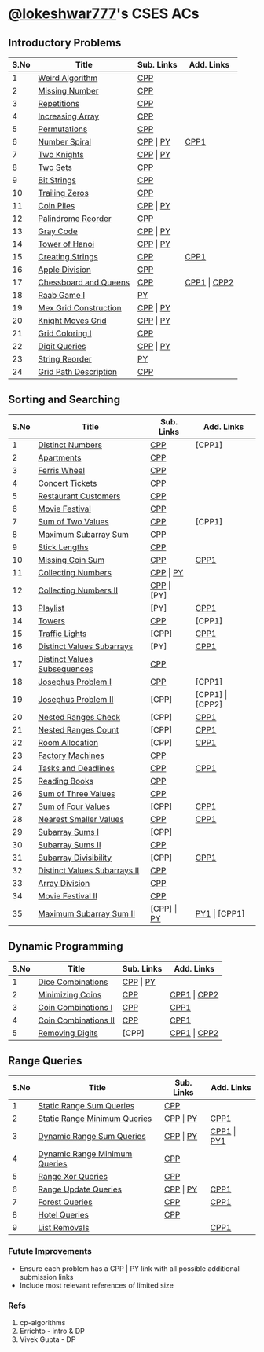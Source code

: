 # [@lokeshwar777](https://cses.fi/problemset/user/290440)'s CSES ACs

## Introductory Problems

| S.No | Title                                                         | Sub. Links                                                                                                  | Add. Links                                                                                                     |
| ---- | ------------------------------------------------------------- | ----------------------------------------------------------------------------------------------------------- | -------------------------------------------------------------------------------------------------------------- |
| 1    | [Weird Algorithm](https://cses.fi/problemset/task/1068)       | [CPP](https://cses.fi/paste/6eabf4fd7e7088d2b391ef/)                                                        |                                                                                                                |
| 2    | [Missing Number](https://cses.fi/problemset/task/1083/)       | [CPP](https://cses.fi/paste/74ed3e7ff22c2a3cb39a9f/)                                                        |                                                                                                                |
| 3    | [Repetitions](https://cses.fi/problemset/task/1069)           | [CPP](https://cses.fi/paste/fbcd9c01ebb3412cb3cd93/)                                                        |                                                                                                                |
| 4    | [Increasing Array](https://cses.fi/problemset/task/1094)      | [CPP](https://cses.fi/paste/7c23a14801c432d9b402cf/)                                                        |                                                                                                                |
| 5    | [Permutations](https://cses.fi/problemset/task/1070)          | [CPP](https://cses.fi/paste/dcbe1fce9aa27b96b4164e/)                                                        |                                                                                                                |
| 6    | [Number Spiral](https://cses.fi/problemset/task/1071)         | [CPP](https://cses.fi/paste/77de7afd350ce9e8cf07bd/) \| [PY](https://cses.fi/paste/8eb4af710594aa42d6eaf8/) | [CPP1](https://cses.fi/paste/ab76ae4760354575b85e5d/)                                                          |
| 7    | [Two Knights](https://cses.fi/problemset/task/1072)           | [CPP](https://cses.fi/paste/784969f8437399c4b89bbe/) \| [PY](https://cses.fi/paste/85dc9d96b3d6d69ed360ac/) |                                                                                                                |
| 8    | [Two Sets](https://cses.fi/problemset/task/1092)              | [CPP](https://cses.fi/paste/5391602d77f315e6b4563c/)                                                        |                                                                                                                |
| 9    | [Bit Strings](https://cses.fi/problemset/task/1617)           | [CPP](https://cses.fi/paste/afdfc748d56f115eb464a2/)                                                        |                                                                                                                |
| 10   | [Trailing Zeros](https://cses.fi/problemset/task/1618)        | [CPP](https://cses.fi/paste/84b1d960e836f698b89d9e/)                                                        |                                                                                                                |
| 11   | [Coin Piles](https://cses.fi/problemset/task/1754)            | [CPP](https://cses.fi/paste/415da3debffd6d87b981fd/) \| [PY](https://cses.fi/paste/06e3ebbca31b153ed42f95/) |                                                                                                                |
| 12   | [Palindrome Reorder](https://cses.fi/problemset/task/1755)    | [CPP](https://cses.fi/paste/9bf1ca93a404ef21b49b71/)                                                        |                                                                                                                |
| 13   | [Gray Code](https://cses.fi/problemset/task/2205)             | [CPP](https://cses.fi/paste/76856481bbc6793dba0f39/) \| [PY](https://cses.fi/paste/998fdd64da09af17d4b702/) |                                                                                                                |
| 14   | [Tower of Hanoi](https://cses.fi/problemset/task/2165)        | [CPP](https://cses.fi/paste/0127d42379cba105c0996e/) \| [PY](https://cses.fi/paste/42477c3a2951d60ad5014f/) |                                                                                                                |
| 15   | [Creating Strings](https://cses.fi/problemset/task/1622)      | [CPP](https://cses.fi/paste/c5445bb7bb100d6caed8f9/)                                                        | [CPP1](https://cses.fi/paste/79b58a282aa4d978aed9c4/)                                                          |
| 16   | [Apple Division](https://cses.fi/problemset/task/1623)        | [CPP](https://cses.fi/paste/711dd3bb0c80febeaed899/)                                                        |                                                                                                                |
| 17   | [Chessboard and Queens](https://cses.fi/problemset/task/1624) | [CPP](https://cses.fi/paste/c678459b0dfb13a6c0acc6/)                                                        | [CPP1](https://cses.fi/paste/6221bc2144a883eec0acb5/) \| [CPP2](https://cses.fi/paste/d2e23a371feb3837c0aab4/) |
| 18   | [Raab Game I](https://cses.fi/problemset/task/3399)           | [PY](https://cses.fi/paste/7e0cedd0b9510f07d541d9/)                                                         |                                                                                                                |
| 19   | [Mex Grid Construction](https://cses.fi/problemset/task/3419) | [CPP](https://cses.fi/paste/81557f3caa64d64fc4a0fa/) \| [PY](https://cses.fi/paste/b02c9e1f0d07d679d6fde7/) |                                                                                                                |
| 20   | [Knight Moves Grid](https://cses.fi/problemset/task/3217)     | [CPP](https://cses.fi/paste/b43cbbc3e2655e34c5cf74/) \| [PY](https://cses.fi/paste/d5f74d15ab38a7c5d5a76f/) |                                                                                                                |
| 21   | [Grid Coloring I](https://cses.fi/problemset/task/3311)       | [CPP](https://cses.fi/paste/c505ba9e8a3fa1a5c5d95d/)                                                        |                                                                                                                |
| 22   | [Digit Queries](https://cses.fi/problemset/task/2431)         | [CPP](https://cses.fi/paste/a360de46488e3197c0d157/) \| [PY](https://cses.fi/paste/7a925d82ca902512d6dea0/) |                                                                                                                |
| 23   | [String Reorder](https://cses.fi/problemset/task/1743)        | [PY](https://cses.fi/paste/2fa61d93c8e0cdbad745c5/)                                                         |                                                                                                                |
| 24   | [Grid Path Description](https://cses.fi/problemset/task/1625) | [CPP](https://cses.fi/paste/01070d39c0524cc8c290c4/)                                                        |                                                                                                                |

## Sorting and Searching

| S.No | Title                                                                | Sub. Links                                                                                                  | Add. Links                                                     |
| ---- | -------------------------------------------------------------------- | ----------------------------------------------------------------------------------------------------------- | -------------------------------------------------------------- |
| 1    | [Distinct Numbers](https://cses.fi/problemset/task/1621)             | [CPP](https://cses.fi/paste/99b92093f0bc638db83b6c/)                                                        | [CPP1]                                                         |
| 2    | [Apartments](https://cses.fi/problemset/task/1621)                   | [CPP](https://cses.fi/paste/20418e9f3db7cc52c290fe/)                                                        |                                                                |
| 3    | [Ferris Wheel](https://cses.fi/problemset/task/1090)                 | [CPP](https://cses.fi/paste/67d42e0310cfd4b6c2af5b/)                                                        |                                                                |
| 4    | [Concert Tickets](https://cses.fi/problemset/task/1091)              | [CPP](https://cses.fi/paste/137091f15cd1c9f2c2d886/)                                                        |                                                                |
| 5    | [Restaurant Customers](https://cses.fi/problemset/task/1619)         | [CPP](https://cses.fi/paste/8e91cbd35f1d0719c2da58/)                                                        |                                                                |
| 6    | [Movie Festival](https://cses.fi/problemset/task/1629)               | [CPP](https://cses.fi/paste/4f7f103ae896a6e7c2dad3/)                                                        |                                                                |
| 7    | [Sum of Two Values](https://cses.fi/problemset/task/1640)            | [CPP](https://cses.fi/paste/05aec45f4f8d6854b9e7d5/)                                                        | [CPP1]                                                         |
| 8    | [Maximum Subarray Sum](https://cses.fi/problemset/task/1643)         | [CPP](https://cses.fi/paste/460659d40d10a6f1b9edac/)                                                        |                                                                |
| 9    | [Stick Lengths](https://cses.fi/problemset/task/1074/)               | [CPP](https://cses.fi/paste/4f78f98f8394e758c2417f/)                                                        |                                                                |
| 10   | [Missing Coin Sum](https://cses.fi/problemset/task/2183/)            | [CPP](https://cses.fi/paste/60dba8f032841d1dd79723/)                                                        | [CPP1](https://cses.fi/paste/1a2e969e1dc55c90c35d20/)          |
| 11   | [Collecting Numbers](https://cses.fi/problemset/task/2216)           | [CPP](https://cses.fi/paste/31b3c94f1cffc6cdc3643b/) \| [PY](https://cses.fi/paste/762897a333ad1078d7990a/) |                                                                |
| 12   | [Collecting Numbers II](https://cses.fi/problemset/task/2217)        | [CPP](https://cses.fi/paste/f6d67be71a9ea489c6d637/) \| [PY]                                                |                                                                |
| 13   | [Playlist](https://cses.fi/problemset/task/1141/)                    | [PY]                                                                                                        | [CPP1](https://cses.fi/paste/9ed8f306c6a6e572c3183c/)          |
| 14   | [Towers](https://cses.fi/problemset/task/1073)                       | [CPP](https://cses.fi/paste/1b852c0506b88e9fc67610/)                                                        | [CPP1]                                                         |
| 15   | [Traffic Lights](https://cses.fi/problemset/task/1163/)              | [CPP]                                                                                                       | [CPP1](https://cses.fi/paste/7f70c98405e17f91c74066/)          |
| 16   | [Distinct Values Subarrays](https://cses.fi/problemset/task/3420)    | [PY]                                                                                                        | [CPP1](https://cses.fi/paste/6ea4d39de1292799c6779c/)          |
| 17   | [Distinct Values Subsequences](https://cses.fi/problemset/task/3421) | [CPP](https://cses.fi/paste/a74af9aa017e0ddfc70ce0/)                                                        |                                                                |
| 18   | [Josephus Problem I](https://cses.fi/problemset/task/2162)           | [CPP](https://cses.fi/paste/489a523c1dac1d06c74521/)                                                        | [CPP1]                                                         |
| 19   | [Josephus Problem II](https://cses.fi/problemset/task/2163)          | [CPP]                                                                                                       | [CPP1] \| [CPP2]                                               |
| 20   | [Nested Ranges Check](https://cses.fi/problemset/task/2168)          | [CPP]                                                                                                       | [CPP1](https://cses.fi/paste/f182380c809de295d80fc0/)          |
| 21   | [Nested Ranges Count](https://cses.fi/problemset/task/2169)          | [CPP]                                                                                                       | [CPP1](https://cses.fi/paste/eeae1deb1aa2926cd81a1d/)          |
| 22   | [Room Allocation](https://cses.fi/problemset/task/1164)              | [CPP]                                                                                                       | [CPP1](https://cses.fi/paste/bf7bf94512883cfbc6afd4/)          |
| 23   | [Factory Machines](https://cses.fi/problemset/task/1620)             | [CPP](https://cses.fi/paste/b9b1875bdfa19cd2c74635/)                                                        |                                                                |
| 24   | [Tasks and Deadlines](https://cses.fi/problemset/task/1630/)         | [CPP](https://cses.fi/paste/0736e1458ebaf9e6c75e30/)                                                        | [CPP1](https://cses.fi/paste/e3bd8679eb154cacc75dea/)          |
| 25   | [Reading Books](https://cses.fi/problemset/task/1631)                | [CPP](https://cses.fi/paste/f108a80553ea63bdd7c1d1/)                                                        |                                                                |
| 26   | [Sum of Three Values](https://cses.fi/problemset/task/1641/)         | [CPP](https://cses.fi/paste/e2cf99c6b3283a79c75f5d/)                                                        |                                                                |
| 27   | [Sum of Four Values](https://cses.fi/problemset/task/1642)           | [CPP]                                                                                                       | [CPP1](https://cses.fi/paste/1c2300e27b549a57d82c9d/)          |
| 28   | [Nearest Smaller Values](https://cses.fi/problemset/task/1645)       | [CPP](https://cses.fi/paste/5f86b1ac16855520c77a43/)                                                        | [CPP1](https://cses.fi/paste/af954207609f22aec77668/)          |
| 29   | [Subarray Sums I](https://cses.fi/problemset/task/1660)              | [CPP]                                                                                                       |                                                                |
| 30   | [Subarray Sums II](https://cses.fi/problemset/task/1661)             | [CPP](https://cses.fi/paste/1f60e7d5bde8109ec79724/)                                                        |                                                                |
| 31   | [Subarray Divisibility](https://cses.fi/problemset/task/1662)        | [CPP]                                                                                                       | [CPP1](https://cses.fi/paste/339e0fe070aa02bbc79e1e/)          |
| 32   | [Distinct Values Subarrays II](https://cses.fi/problemset/task/2428) | [CPP](https://cses.fi/paste/2ae8b02143146569c7990f/)                                                        |                                                                |
| 33   | [Array Division](https://cses.fi/problemset/task/1085)               | [CPP](https://cses.fi/paste/ba69072b23b7fbd7c79fc6/)                                                        |                                                                |
| 34   | [Movie Festival II](https://cses.fi/problemset/task/1632)            | [CPP](https://cses.fi/paste/be6cbbe5128ab941d800e4/)                                                        |                                                                |
| 35   | [Maximum Subarray Sum II](https://cses.fi/problemset/task/1644)      | [CPP]   \| [PY](https://cses.fi/paste/1e894ecb0c8be480d4cccb/)                                              | [PY1](https://cses.fi/paste/a1c114d480e6ca76d4ccfa/) \| [CPP1] |

## Dynamic Programming

| S.No | Title                                                        | Sub. Links                                                                                                  | Add. Links                                                                                                     |
| ---- | ------------------------------------------------------------ | ----------------------------------------------------------------------------------------------------------- | -------------------------------------------------------------------------------------------------------------- |
| 1    | [Dice Combinations](https://cses.fi/problemset/task/1633)    | [CPP](https://cses.fi/paste/860efb5b57664119c7bc04/) \| [PY](https://cses.fi/paste/933403e7d556e43cd83f26/) |                                                                                                                |
| 2    | [Minimizing Coins](https://cses.fi/problemset/task/1634)     | [CPP](https://cses.fi/paste/97edc234b5f768ebd840cd/)                                                        | [CPP1](https://cses.fi/paste/a1c05442d5fd88d1c7bc7d/) \| [CPP2](https://cses.fi/paste/82453b9b82210d5dc31c5e/) |
| 3    | [Coin Combinations I](https://cses.fi/problemset/task/1635)  | [CPP](https://cses.fi/paste/0cbb2ff04b4a1744d8419b/)                                                        | [CPP1](https://cses.fi/paste/319559d58b87df87c7bcaf/)                                                          |
| 4    | [Coin Combinations II](https://cses.fi/problemset/task/1636) | [CPP](https://cses.fi/paste/9aefe8e18cc77fb4d8424a/)                                                        | [CPP1](https://cses.fi/paste/dee27f25dbbc815cc647ab/)                                                          |
| 5    | [Removing Digits](https://cses.fi/problemset/task/1637)      | [CPP]                                                                                                       | [CPP1](https://cses.fi/paste/9f6b0c3fee4046c8d84305/) \| [CPP2](https://cses.fi/paste/3efea8640af8d72ac7a1be/) |

## Range Queries

| S.No | Title                                                                  | Sub. Links                                                                                                  | Add. Links                                                                                                    |
| ---- | ---------------------------------------------------------------------- | ----------------------------------------------------------------------------------------------------------- | ------------------------------------------------------------------------------------------------------------- |
| 1    | [Static Range Sum Queries](https://cses.fi/problemset/task/1646)       | [CPP](https://cses.fi/paste/4d1cfa22a05f61a9b7cb3d/)                                                        |                                                                                                               |
| 2    | [Static Range Minimum Queries](https://cses.fi/problemset/task/1647)   | [CPP](https://cses.fi/paste/8dec275c1d00b6f1d76ad4/) \| [PY](https://cses.fi/paste/1dfff1f04e9b2a1fd76957/) | [CPP1](https://cses.fi/paste/259df9bdca1b7471c0daf2/)                                                         |
| 3    | [Dynamic Range Sum Queries](https://cses.fi/problemset/task/1648/)     | [CPP](https://cses.fi/paste/69ae6bc762f2ce76d78737/) \| [PY](https://cses.fi/paste/28767e15363e3caed682aa/) | [CPP1](https://cses.fi/paste/078e180f38068d16d5edb9/) \| [PY1](https://cses.fi/paste/05c918fa6e767768d78900/) |
| 4    | [Dynamic Range Minimum Queries](https://cses.fi/problemset/task/1649/) | [CPP](https://cses.fi/paste/f82f90ebe44083afd5eddc/)                                                        |                                                                                                               |
| 5    | [Range Xor Queries](https://cses.fi/problemset/task/1650/)             | [CPP](https://cses.fi/paste/dad8871f944410a1b7cb56/)                                                        |                                                                                                               |
| 6    | [Range Update Queries](https://cses.fi/problemset/task/1651)           | [CPP](https://cses.fi/paste/107b513005a16d02d789cb/) \| [PY](https://cses.fi/paste/628d4ae092eecbc9d789a0/) | [CPP1](https://cses.fi/paste/275ef197a65a9a6ad62589/)                                                         |
| 7    | [Forest Queries](https://cses.fi/problemset/task/1652/)                | [CPP](https://cses.fi/paste/9cd61750ac2608dfd65588/)                                                        | [CPP1](https://cses.fi/paste/24042eac970ef34cd65529/)                                                         |
| 8    | [Hotel Queries](https://cses.fi/problemset/task/1143/)                 | [CPP](https://cses.fi/paste/a473ac042cd64688d65825/)                                                        |                                                                                                               |
| 9    | [List Removals](https://cses.fi/problemset/task/1749/)                 |                                                                                                             | [CPP1](https://cses.fi/paste/0889ce042d847ec5d65ec9/)                                                         |

### Futute Improvements

- Ensure each problem has a CPP | PY link with all possible additional submission links
- Include most relevant references of limited size

### Refs

1. cp-algorithms
2. Errichto - intro & DP
3. Vivek Gupta - DP
